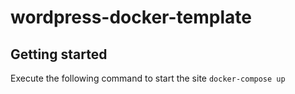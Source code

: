 # wordpress-docker-template
## Getting started
Execute the following command to start the site `docker-compose up`
